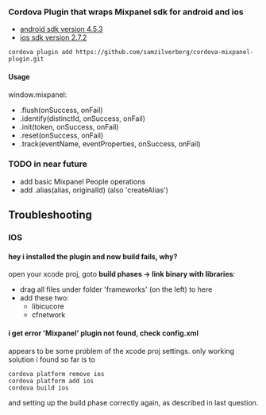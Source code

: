 
### Cordova Plugin that wraps Mixpanel sdk for android and ios

- [android sdk version 4.5.3](https://github.com/mixpanel/mixpanel-android/tree/v4.5.3)
- [ios sdk version 2.7.2](https://github.com/mixpanel/mixpanel-iphone/tree/v2.7.2)

```
cordova plugin add https://github.com/samzilverberg/cordova-mixpanel-plugin.git
```

#### Usage

window.mixpanel:

- .flush(onSuccess, onFail)
- .identify(distinctId, onSuccess, onFail)
- .init(token, onSuccess, onFail)
- .reset(onSuccess, onFail)
- .track(eventName, eventProperties, onSuccess, onFail)

### TODO in near future

- add basic Mixpanel People operations
- add .alias(alias, originalId) (also 'createAlias')



## Troubleshooting

### IOS

#### hey i installed the plugin and now build fails, why?

open your xcode proj, goto **build phases -> link binary with libraries**:
  - drag all files under folder 'frameworks' (on the left) to here
  - add these two:
      - libicucore
      - cfnetwork

#### i get error 'Mixpanel' plugin not found, check config.xml

appears to be some problem of the xcode proj settings.
only working solution i found so far is to
```
cordova platform remove ios
cordova platform add ios
cordova build ios
```
and setting up the build phase correctly again, as described in last question.